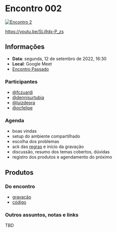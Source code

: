 # Encontro 002

[![Encontro 2](http://img.youtube.com/vi/SLj9dx-P_zs/0.jpg)](https://youtu.be/SLj9dx-P_zs "Youtube: Encontro 2")

https://youtu.be/SLj9dx-P_zs

## Informações
- **Data**: segunda, 12 de setembro de 2022, 16:30
- **Local**: Google Meet
- [Encontro Passado](2022-08-29)

### Participantes
- [@fczuardi](https://github.com/fczuardi)
- [@dennisurtubia](https://github.com/dennisurtubia)
- [@luizdepra](https://github.com/luizdepra)
- [@ocfelipe](https://github.com/ocfelipe)

### Agenda
- boas vindas
-  setup do ambiente compartilhado
- escolha dos problemas
- ack das [regras](README.md#regras) e início da gravação
- discussão, resumo dos temas cobertos, dúvidas
- registro dos produtos e agendamento do próximo

## Produtos

### Do encontro
- [gravação](https://youtu.be/SLj9dx-P_zs)
- [código](./encontro2)

### Outros assuntos, notas e links
TBD
